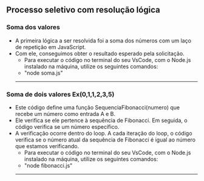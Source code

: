 ## Processo seletivo com resolução lógica

### Soma dos valores 

* A primeira lógica a ser resolvida foi a soma dos números com um laço de repetição em JavaScript.
* Com ele, conseguimos obter o resultado esperado pela solicitação.
  * Para executar o código no terminal do seu VsCode, com o Node.js instalado na máquina, utilize os seguintes comandos:
  * "node soma.js"
  ***

###  Soma de dois valores Ex(0,1,1,2,3,5)

* Este código define uma função SequenciaFibonacci(numero) que recebe um número como entrada A e B.
* Ele verifica se ele pertence à sequência de Fibonacci. Em seguida, o código verifica se um número específico.
* A verificação ocorre dentro do loop. A cada iteração do loop, o código verifica se o número atual da sequência de Fibonacci é igual ao número que estamos verificando.
  * Para executar o código no terminal do seu VsCode, com o Node.js instalado na máquina, utilize os seguintes comandos:
  * "node fibonacci.js"
  ***





